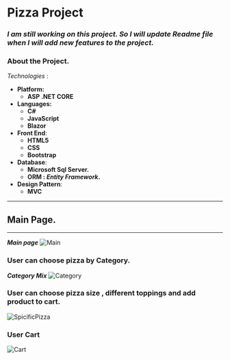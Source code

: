 #  Pizza Project
### *I am still working on this project. So I will update Readme file when I will add new features to the project.*
### About the Project.

*Technologies* :
+ **Platform:**
  + **ASP .NET CORE**
+ **Languages:**
  + **C#**
  + **JavaScript**
  + **Blazor**
+ **Front End**:
  + **HTML5**
  + **CSS**
  + **Bootstrap**
+ **Database**:
  +  **Microsoft Sql Server.**
  +  **ORM : *Entity Framework*.** 
+ **Design Pattern**:
  + **MVC**
___
##  Main Page.
___
***Main page***
![Main](./img/Main.jpg "Main")

### User can choose pizza by Category.
***Category Mix***
![Category](./img/Mix.jpg "Category")
  
### User can choose pizza size , different toppings and add product to cart.
![SpicificPizza](img/Order.jpg "SpecificPizza")
### User Cart
![Cart](img/Cart.jpg "Cart")



